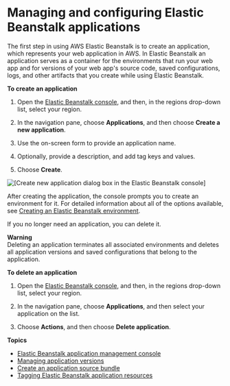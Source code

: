 # Managing and configuring Elastic Beanstalk applications<a name="applications"></a>

The first step in using AWS Elastic Beanstalk is to create an application, which represents your web application in AWS\. In Elastic Beanstalk an application serves as a container for the environments that run your web app and for versions of your web app's source code, saved configurations, logs, and other artifacts that you create while using Elastic Beanstalk\.

**To create an application**

1. Open the [Elastic Beanstalk console](https://console.aws.amazon.com/elasticbeanstalk), and then, in the regions drop\-down list, select your region\.

1. In the navigation pane, choose **Applications**, and then choose **Create a new application**\.

1. Use the on\-screen form to provide an application name\.

1. Optionally, provide a description, and add tag keys and values\.

1. Choose **Create**\.

![\[Create new application dialog box in the Elastic Beanstalk console\]](http://docs.aws.amazon.com/elasticbeanstalk/latest/dg/images/applications-create-dialog.png)

After creating the application, the console prompts you to create an environment for it\. For detailed information about all of the options available, see [Creating an Elastic Beanstalk environment](using-features.environments.md)\.

If you no longer need an application, you can delete it\.

**Warning**  
Deleting an application terminates all associated environments and deletes all application versions and saved configurations that belong to the application\.

**To delete an application**

1. Open the [Elastic Beanstalk console](https://console.aws.amazon.com/elasticbeanstalk), and then, in the regions drop\-down list, select your region\.

1. In the navigation pane, choose **Applications**, and then select your application on the list\.

1. Choose **Actions**, and then choose **Delete application**\.

**Topics**
+ [Elastic Beanstalk application management console](applications-console.md)
+ [Managing application versions](applications-versions.md)
+ [Create an application source bundle](applications-sourcebundle.md)
+ [Tagging Elastic Beanstalk application resources](applications-tagging-resources.md)